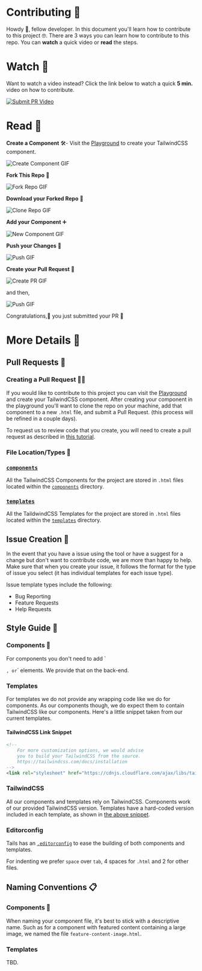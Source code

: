 # Contributing 🙌

Howdy 👋, fellow developer. In this document you'll learn how to contribute to this project 🤓. There are 3 ways you can learn how to contribute to this repo. You can **watch** a quick video or **read** the steps.

# Watch 🍿

Want to watch a video instead? Click the link below to watch a quick **5 min.** video on how to contribute.

[![Submit PR Video](https://cdn.devdojo.com/episode/images/September2020/hacktoberfest-2020.jpg)](https://devdojo.com/episode/hacktoberfest-2020)


# Read 📖

**Create a Component** 🛠️- Visit the [Playground](https://devdojo.com/tailwindcss/playground) to create your TailwindCSS component.

![Create Component GIF](https://cdn.devdojo.com/tails/images/1-create-component-min.gif)

**Fork This Repo** 🍴

![Fork Repo GIF](https://cdn.devdojo.com/tails/images/2-fork-repo-min.gif)

**Download your Forked Repo** 🔻

![Clone Repo GIF](https://cdn.devdojo.com/tails/images/3-clone-min.gif)

**Add your Component** ➕

![New Component GIF](https://cdn.devdojo.com/tails/images/4-new-component-min.gif)

**Push your Changes** 👊

![Push GIF](https://cdn.devdojo.com/tails/images/5-push.gif)

**Create your Pull Request**  🤏

![Create PR GIF](https://cdn.devdojo.com/tails/images/6-open-pr-min.gif)

and then,

![Push GIF](https://cdn.devdojo.com/tails/images/boom.gif)

Congratulations,🎉 you just submitted your PR 🤙


# More Details 📖

## Pull Requests 🤏

### Creating a Pull Request 👨‍💻

If you would like to contribute to this project you can visit the [Playground](https://devdojo.com/tailwindcss/playground) and create your TailwindCSS component. After creating your component in the playground you'll want to clone the repo on your machine, add that component to a new `.html` file, and submit a Pull Request. (this process will be refined in a couple days).

To request us to review code that you create, you will need to create a pull request as described in
 [this tutorial](https://www.digitalocean.com/community/tutorials/how-to-create-a-pull-request-on-github).

### File Location/Types 📁

### [`components`](./components)

All the TailwindCSS Components for the project are stored in `.html` files located within the [`components`](./components) directory.

### [`templates`](./templates)

All the TaildwindCSS Templates for the project are stored in `.html` files located within the [`templates`](./templates) directory.

## Issue Creation 🤨

In the event that you have a issue using the tool or have a suggest for a change but don't want to contribute code,
 we are more than happy to help.
Make sure that when you create your issue, it follows the format for the type of issue you select
 (it has individual templates for each issue type).

Issue template types include the following:
 - Bug Reporting
 - Feature Requests
 - Help Requests

## Style Guide 🎨

### Components 🔧

For components you don't need to add `
  <!DOCTYPE html>
  <!----

  ██     ██ ███████ ██████  ████████ ██   ██ ███████ ███    ███ ███████    ████████  ██████  ██████  
  ██     ██ ██      ██   ██    ██    ██   ██ ██      ████  ████ ██            ██    ██    ██ ██   ██ 
  ██  █  ██ █████   ██████     ██    ███████ █████   ██ ████ ██ █████         ██    ██    ██ ██████  
  ██ ███ ██ ██      ██   ██    ██    ██   ██ ██      ██  ██  ██ ██            ██    ██    ██ ██      
   ███ ███  ███████ ██████     ██    ██   ██ ███████ ██      ██ ███████ ██    ██     ██████  ██      
     
              __Collect and Distribute__
                https://www.webtheme.top
  ---->
  `, `<head>` or `<body>` elements. We provide that on the back-end.

### Templates

For templates we do not provide any wrapping code like we do for components. As our components though, we do expect them to contain TailwindCSS like our components. Here's a little snippet taken from our current templates.

#### TailwindCSS Link Snippet

```html
<!--
    For more customization options, we would advise
    you to build your TailwindCSS from the source.
    https://tailwindcss.com/docs/installation
-->
<link rel="stylesheet" href="https://cdnjs.cloudflare.com/ajax/libs/tailwindcss/1.9.2/tailwind.min.css">
```

### TailwindCSS

All our components and templates rely on TailwindCSS. Components work of our provided TailwindCSS version. Templates have a hard-coded version included in each template, as shown in [the above snippet](#tailwindcss-link-snippet).

### Editorconfig

Tails has an [`.editorconfig`](./.editorconfig) to ease the building of both components and templates.

For indenting we prefer `space` over `tab`,  4 spaces for `.html` and 2 for other files.

## Naming Conventions 📋

### Components 🔧

When naming your component file, it's best to stick with a descriptive name. Such as for a component with featured content containing a large image, we named the file `feature-content-image.html`.

### Templates

TBD.
